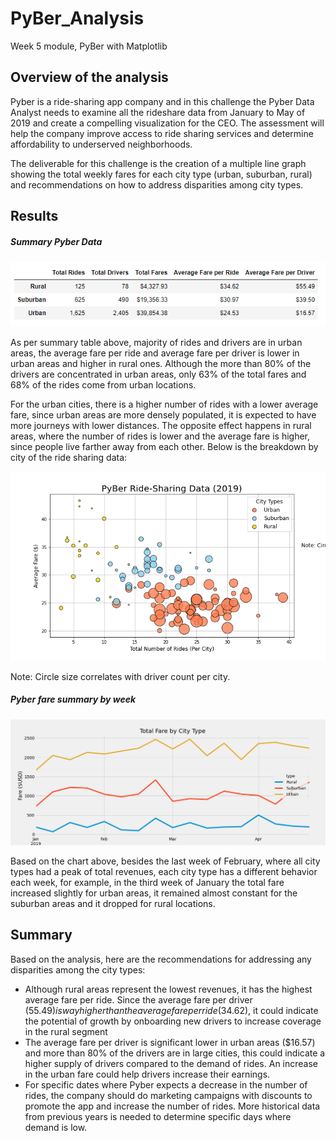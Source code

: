 # PyBer_Analysis
Week 5 module, PyBer with Matplotlib

## Overview of the analysis
Pyber is a ride-sharing app company and in this challenge the Pyber Data Analyst needs to examine all the rideshare data from January to May of 2019 and create a compelling visualization for the CEO. The assessment will help the company improve access to ride sharing services and determine affordability to underserved neighborhoods. 

The deliverable for this challenge is the creation of a multiple line graph showing the total weekly fares for each city type (urban, suburban, rural) and recommendations on how to address disparities among city types. 

## Results

##### Summary Pyber Data
![ScreenShot](https://github.com/liviamiyabara/PyBer_Analysis/blob/main/analysis/Pyber_summary.png)

As per summary table above, majority of rides and drivers are in urban areas, the average fare per ride and average fare per driver is lower in urban areas and higher in rural ones. Although the more than 80% of the drivers are concentrated in urban areas, only 63% of the total fares and 68% of the rides come from urban locations.

For the urban cities, there is a higher number of rides with a lower average fare, since urban areas are more densely populated, it is expected to have more journeys with lower distances. The opposite effect happens in rural areas, where the number of rides is lower and the average fare is higher, since people live farther away from each other. Below is the breakdown by city of the ride sharing data:

![ScreenShot](https://github.com/liviamiyabara/PyBer_Analysis/blob/main/analysis/Fig1.png) 

Note: Circle size correlates with driver count per city.

##### Pyber fare summary by week

![ScreenShot](https://github.com/liviamiyabara/PyBer_Analysis/blob/main/analysis/PyBer_fare_summary.png)

Based on the chart above, besides the last week of February, where all city types had a peak of total revenues, each city type has a different behavior each week, for example, in the third week of January the total fare increased slightly for urban areas, it remained almost constant for the suburban areas and it dropped for rural locations.

## Summary

Based on the analysis, here are the recommendations for addressing any disparities among the city types:
* Although rural areas represent the lowest revenues, it has the highest average fare per ride. Since the average fare per driver ($55.49) is way higher than the average fare per ride ($34.62), it could indicate the potential of growth by onboarding new drivers to increase coverage in the rural segment
* The average fare per driver is significant lower in urban areas ($16.57) and more than 80% of the drivers are in large cities, this could indicate a higher supply of drivers compared to the demand of rides. An increase in the urban fare could help drivers increase their earnings.
* For specific dates where Pyber expects a decrease in the number of rides, the company should do marketing campaigns with discounts to promote the app and increase the number of rides.  More historical data from previous years is needed to determine specific days where demand is low.



